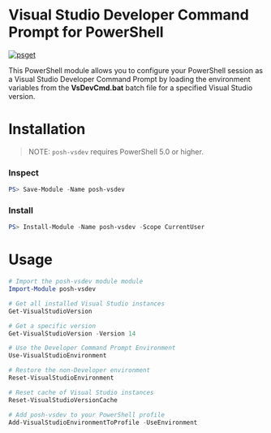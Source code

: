 # Visual Studio Developer Command Prompt for PowerShell
[![psget](https://img.shields.io/github/release/rbuckton/posh-vsdev.svg?label=psget&colorB=0072c6)](https://www.powershellgallery.com/packages/posh-vsdev)

This PowerShell module allows you to configure your PowerShell session as a Visual Studio Developer
Command Prompt by loading the environment variables from the **VsDevCmd.bat** batch file for a
specified Visual Studio version.

# Installation

> NOTE: `posh-vsdev` requires PowerShell 5.0 or higher.

### Inspect
```powershell
PS> Save-Module -Name posh-vsdev
```

### Install
```powershell
PS> Install-Module -Name posh-vsdev -Scope CurrentUser
```

# Usage
```powershell
# Import the posh-vsdev module module
Import-Module posh-vsdev

# Get all installed Visual Studio instances
Get-VisualStudioVersion

# Get a specific version
Get-VisualStudioVersion -Version 14

# Use the Developer Command Prompt Environment
Use-VisualStudioEnvironment

# Restore the non-Developer environment
Reset-VisualStudioEnvironment

# Reset cache of Visual Studio instances
Reset-VisualStudioVersionCache

# Add posh-vsdev to your PowerShell profile
Add-VisualStudioEnvironmentToProfile -UseEnvironment
```
